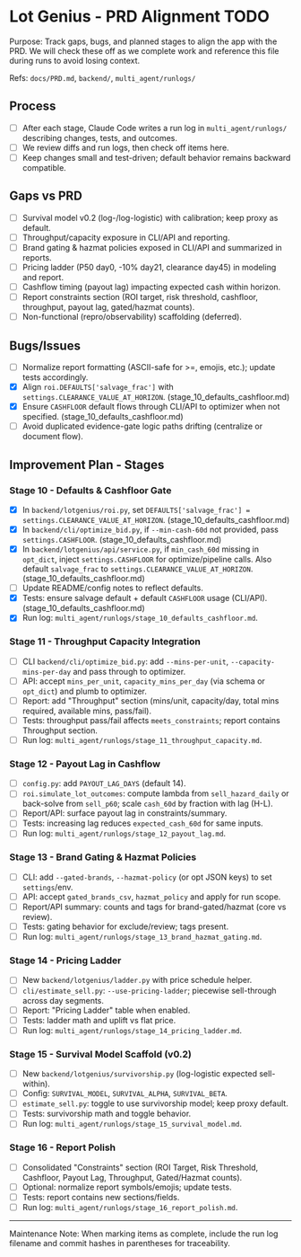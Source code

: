 # Lot Genius - PRD Alignment TODO

Purpose: Track gaps, bugs, and planned stages to align the app with the PRD. We will check these off as we complete work and reference this file during runs to avoid losing context.

Refs: `docs/PRD.md`, `backend/`, `multi_agent/runlogs/`

## Process

- [ ] After each stage, Claude Code writes a run log in `multi_agent/runlogs/` describing changes, tests, and outcomes.
- [ ] We review diffs and run logs, then check off items here.
- [ ] Keep changes small and test-driven; default behavior remains backward compatible.

## Gaps vs PRD

- [ ] Survival model v0.2 (log-/log-logistic) with calibration; keep proxy as default.
- [ ] Throughput/capacity exposure in CLI/API and reporting.
- [ ] Brand gating & hazmat policies exposed in CLI/API and summarized in reports.
- [ ] Pricing ladder (P50 day0, -10% day21, clearance day45) in modeling and report.
- [ ] Cashflow timing (payout lag) impacting expected cash within horizon.
- [ ] Report constraints section (ROI target, risk threshold, cashfloor, throughput, payout lag, gated/hazmat counts).
- [ ] Non-functional (repro/observability) scaffolding (deferred).

## Bugs/Issues

- [ ] Normalize report formatting (ASCII-safe for >=, emojis, etc.); update tests accordingly.
- [x] Align `roi.DEFAULTS['salvage_frac']` with `settings.CLEARANCE_VALUE_AT_HORIZON`. (stage_10_defaults_cashfloor.md)
- [x] Ensure `CASHFLOOR` default flows through CLI/API to optimizer when not specified. (stage_10_defaults_cashfloor.md)
- [ ] Avoid duplicated evidence-gate logic paths drifting (centralize or document flow).

## Improvement Plan - Stages

### Stage 10 - Defaults & Cashfloor Gate

- [x] In `backend/lotgenius/roi.py`, set `DEFAULTS['salvage_frac'] = settings.CLEARANCE_VALUE_AT_HORIZON`. (stage_10_defaults_cashfloor.md)
- [x] In `backend/cli/optimize_bid.py`, if `--min-cash-60d` not provided, pass `settings.CASHFLOOR`. (stage_10_defaults_cashfloor.md)
- [x] In `backend/lotgenius/api/service.py`, if `min_cash_60d` missing in `opt_dict`, inject `settings.CASHFLOOR` for optimize/pipeline calls. Also default `salvage_frac` to `settings.CLEARANCE_VALUE_AT_HORIZON`. (stage_10_defaults_cashfloor.md)
- [ ] Update README/config notes to reflect defaults.
- [x] Tests: ensure salvage default + default `CASHFLOOR` usage (CLI/API). (stage_10_defaults_cashfloor.md)
- [x] Run log: `multi_agent/runlogs/stage_10_defaults_cashfloor.md`.

### Stage 11 - Throughput Capacity Integration

- [ ] CLI `backend/cli/optimize_bid.py`: add `--mins-per-unit`, `--capacity-mins-per-day` and pass through to optimizer.
- [ ] API: accept `mins_per_unit`, `capacity_mins_per_day` (via schema or `opt_dict`) and plumb to optimizer.
- [ ] Report: add "Throughput" section (mins/unit, capacity/day, total mins required, available mins, pass/fail).
- [ ] Tests: throughput pass/fail affects `meets_constraints`; report contains Throughput section.
- [ ] Run log: `multi_agent/runlogs/stage_11_throughput_capacity.md`.

### Stage 12 - Payout Lag in Cashflow

- [ ] `config.py`: add `PAYOUT_LAG_DAYS` (default 14).
- [ ] `roi.simulate_lot_outcomes`: compute lambda from `sell_hazard_daily` or back-solve from `sell_p60`; scale `cash_60d` by fraction with lag (H-L).
- [ ] Report/API: surface payout lag in constraints/summary.
- [ ] Tests: increasing lag reduces `expected_cash_60d` for same inputs.
- [ ] Run log: `multi_agent/runlogs/stage_12_payout_lag.md`.

### Stage 13 - Brand Gating & Hazmat Policies

- [ ] CLI: add `--gated-brands`, `--hazmat-policy` (or opt JSON keys) to set `settings`/env.
- [ ] API: accept `gated_brands_csv`, `hazmat_policy` and apply for run scope.
- [ ] Report/API summary: counts and tags for brand-gated/hazmat (core vs review).
- [ ] Tests: gating behavior for exclude/review; tags present.
- [ ] Run log: `multi_agent/runlogs/stage_13_brand_hazmat_gating.md`.

### Stage 14 - Pricing Ladder

- [ ] New `backend/lotgenius/ladder.py` with price schedule helper.
- [ ] `cli/estimate_sell.py`: `--use-pricing-ladder`; piecewise sell-through across day segments.
- [ ] Report: "Pricing Ladder" table when enabled.
- [ ] Tests: ladder math and uplift vs flat price.
- [ ] Run log: `multi_agent/runlogs/stage_14_pricing_ladder.md`.

### Stage 15 - Survival Model Scaffold (v0.2)

- [ ] New `backend/lotgenius/survivorship.py` (log-logistic expected sell-within).
- [ ] Config: `SURVIVAL_MODEL`, `SURVIVAL_ALPHA`, `SURVIVAL_BETA`.
- [ ] `estimate_sell.py`: toggle to use survivorship model; keep proxy default.
- [ ] Tests: survivorship math and toggle behavior.
- [ ] Run log: `multi_agent/runlogs/stage_15_survival_model.md`.

### Stage 16 - Report Polish

- [ ] Consolidated "Constraints" section (ROI Target, Risk Threshold, Cashfloor, Payout Lag, Throughput, Gated/Hazmat counts).
- [ ] Optional: normalize report symbols/emojis; update tests.
- [ ] Tests: report contains new sections/fields.
- [ ] Run log: `multi_agent/runlogs/stage_16_report_polish.md`.

---

Maintenance Note: When marking items as complete, include the run log filename and commit hashes in parentheses for traceability.
